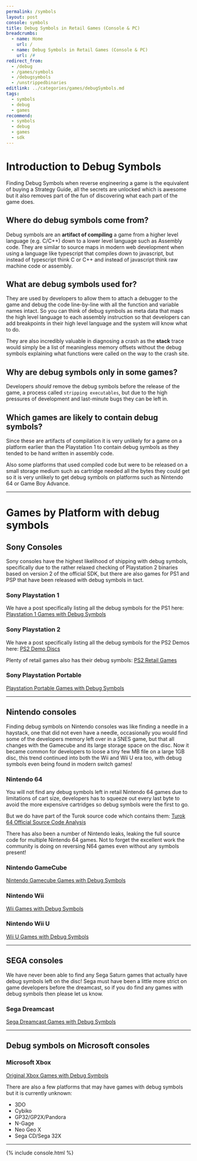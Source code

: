 ```yaml
---
permalink: /symbols
layout: post
console: symbols
title: Debug Symbols in Retail Games (Console & PC)
breadcrumbs:
  - name: Home
    url: /
  - name: Debug Symbols in Retail Games (Console & PC)
    url: /#
redirect_from:
  - /debug
  - /games/symbols
  - /debugsymbols
  - /unstrippedbinaries
editlink: ../categories/games/debugSymbols.md
tags:
  - symbols
  - debug
  - games
recommend:
  - symbols
  - debug
  - games
  - sdk
---
```


# Introduction to Debug Symbols
Finding Debug Symbols when reverse engineering a game is the equivalent of buying a Strategy Guide, all the secrets are unlocked which is awesome but it also removes part of the fun of discovering what each part of the game does.

## Where do debug symbols come from?
Debug symbols are an **artifact of compiling** a game from a higher level language (e.g. C/C++) down to a lower level language such as Assembly code. 
They are similar to source maps in modern web development when using a language like typescript that compiles down to javascript, but instead of typescript think C or C++ and instead of javascript think raw machine code or assembly.

## What are debug symbols used for?
They are used by developers to allow them to attach a debugger to the game and debug the code line-by-line with all the function and variable names intact. So you can think of debug symbols as meta data that maps the high level language to each assembly instruction so that developers can add breakpoints in their high level language and the system will know what to do. 

They are also incredibly valuable in diagnosing a crash as the **stack** trace would simply be a list of meaningless memory offsets without the debug symbols explaining what functions were called on the way to the crash site.

## Why are debug symbols only in some games?
Developers *should* remove the debug symbols before the release of the game, a process called `stripping executables`, but due to the high pressures of development and last-minute bugs they can be left in.

## Which games are likely to contain debug symbols?
Since these are artifacts of compilation it is very unlikely for a game on a platform earlier than the Playstation 1 to contain debug symbols as they tended to be hand written in assembly code.

Also some platforms that used compiled code but were to be released on a small storage medium such as cartridge needed all the bytes they could get so it is very unlikely to get debug symbols on platforms such as Nintendo 64 or Game Boy Advance.

---
# Games by Platform with debug symbols 

## Sony Consoles
Sony consoles have the highest likelihood of shipping with debug symbols, specifically due to the rather relaxed checking of Playstation 2 binaries based on version 2 of the official SDK, but there are also games for PS1 and PSP that have been released with debug symbols in tact.

### Sony Playstation 1 
We have a post specifically listing all the debug symbols for the PS1 here:
[Playstation 1 Games with Debug Symbols](https://www.retroreversing.com/ps1-debug-symbols)

### Sony Playstation 2
We have a post specifically listing all the debug symbols for the PS2 Demos here:
[PS2 Demo Discs](https://www.retroreversing.com/ps2-demos/) 

Plenty of retail games also has their debug symbols:
[PS2 Retail Games](https://www.retroreversing.com/ps2-unstripped/)

### Sony Playstation Portable
[Playstation Portable Games with Debug Symbols](https://www.retroreversing.com/psp-debug-symbols)

---
## Nintendo consoles
Finding debug symbols on Nintendo consoles was like finding a needle in a haystack, one that did not even have a needle, occasionally you would find some of the developers memory left over in a SNES game, but that all changes with the Gamecube and its large storage space on the disc. Now it became common for developers to loose a tiny few MB file on a large 1GB disc, this trend continued into both the Wii and Wii U era too, with debug symbols even being found in modern switch games!

### Nintendo 64
You will not find any debug symbols left in retail Nintendo 64 games due to limitations of cart size, developers has to squeeze out every last byte to avoid the more expensive cartridges so debug symbols were the first to go. 

But we do have part of the Turok source code which contains them: [Turok 64 Official Source Code Analysis](https://www.retroreversing.com/turok64sourcecode)

There has also been a number of Nintendo leaks, leaking the full source code for multiple Nintendo 64 games. Not to forget the excellent work the community is doing on reversing N64 games even without any symbols present!

### Nintendo GameCube 
[Nintendo Gamecube Games with Debug Symbols](https://www.retroreversing.com/gamecube-debug-symbols)

### Nintendo Wii 
[Wii Games with Debug Symbols](https://www.retroreversing.com/wii-debug-symbols/)

### Nintendo Wii U
[Wii U Games with Debug Symbols](https://www.retroreversing.com/wii-u-unstripped/)


---
## SEGA consoles

We have never been able to find any Sega Saturn games that actually have debug symbols left on the disc! Sega must have been a little more strict on game developers before the dreamcast, so if you do find any games with debug symbols then please let us know.

### Sega Dreamcast
[Sega Dreamcast Games with Debug Symbols](https://www.retroreversing.com/sega-dreamcast-game-debug-symbols)

---
## Debug symbols on Microsoft consoles

### Microsoft Xbox 
[Original Xbox Games with Debug Symbols](https://www.retroreversing.com/xbox-game-debug-symbols)


There are also a few platforms that may have games with debug symbols but it is currently unknown:
* 3DO
* Cybiko
* GP32/GP2X/Pandora
* N-Gage
* Neo Geo X
* Sega CD/Sega 32X


---

<div>
{% include console.html %}
</div>
